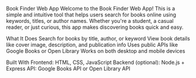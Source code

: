 Book Finder Web App
Welcome to the Book Finder Web App! This is a simple and intuitive tool that helps users search for books online using keywords, titles, or author names. Whether you're a student, a casual reader, or just curious, this app makes discovering books quick and easy.

What It Does
Search for books by title, author, or keyword
View book details like cover image, description, and publication info
Uses public APIs like Google Books or Open Library
Works on both desktop and mobile devices

Built With
Frontend: HTML, CSS, JavaScript
Backend (optional): Node.js + Express
API: Google Books API or Open Library API
